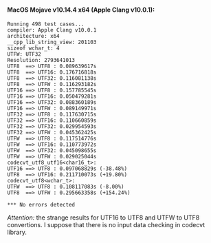 #### MacOS Mojave v10.14.4 x64 (Apple Clang v10.0.1):
```
Running 498 test cases...
compiler: Apple Clang v10.0.1
architecture: x64
__cpp_lib_string_view: 201103
sizeof wchar_t: 4
UTFW: UTF32
Resolution: 2793641013
UTF8  ==> UTF8 : 0.089639617s
UTF8  ==> UTF16: 0.176716818s
UTF8  ==> UTF32: 0.116081138s
UTF8  ==> UTFW : 0.116293182s
UTF16 ==> UTF8 : 0.157785545s
UTF16 ==> UTF16: 0.050479281s
UTF16 ==> UTF32: 0.088360189s
UTF16 ==> UTFW : 0.089149971s
UTF32 ==> UTF8 : 0.117630715s
UTF32 ==> UTF16: 0.110660859s
UTF32 ==> UTF32: 0.029954593s
UTF32 ==> UTFW : 0.045362425s
UTFW  ==> UTF8 : 0.117514776s
UTFW  ==> UTF16: 0.110773972s
UTFW  ==> UTF32: 0.045098655s
UTFW  ==> UTFW : 0.029025044s
codecvt_utf8_utf16<char16_t>:
UTF16 ==> UTF8 : 0.097068829s (-38.48%)
UTF8  ==> UTF16: 0.211710073s (+19.80%)
codecvt_utf8<wchar_t>:
UTFW  ==> UTF8 : 0.108117083s (-8.00%)
UTF8  ==> UTFW : 0.295663358s (+154.24%)

*** No errors detected
```
*Attention:* the strange results for UTF16 to UTF8 and UTFW to UTF8 convertions. I suppose that there is no input data checking in codecvt library.
